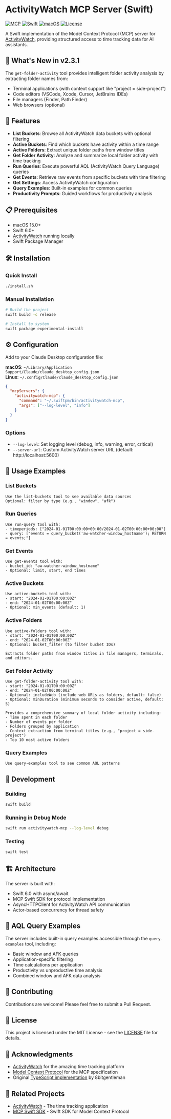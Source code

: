 # ActivityWatch MCP Server (Swift)

[![MCP](https://img.shields.io/badge/MCP-1.0.2-blue)](https://modelcontextprotocol.io)
[![Swift](https://img.shields.io/badge/Swift-6.0+-orange)](https://swift.org)
[![macOS](https://img.shields.io/badge/macOS-15.0+-blue)](https://www.apple.com/macos/)
[![License](https://img.shields.io/badge/License-MIT-green)](LICENSE)

A Swift implementation of the Model Context Protocol (MCP) server for [ActivityWatch](https://activitywatch.net/), providing structured access to time tracking data for AI assistants.

## 🌟 What's New in v2.3.1

The `get-folder-activity` tool provides intelligent folder activity analysis by extracting folder names from:
- Terminal applications (with context support like "project = side-project")
- Code editors (VSCode, Xcode, Cursor, JetBrains IDEs)
- File managers (Finder, Path Finder)
- Web browsers (optional)

## 🚀 Features

- **List Buckets**: Browse all ActivityWatch data buckets with optional filtering
- **Active Buckets**: Find which buckets have activity within a time range
- **Active Folders**: Extract unique folder paths from window titles
- **Get Folder Activity**: Analyze and summarize local folder activity with time tracking
- **Run Queries**: Execute powerful AQL (ActivityWatch Query Language) queries
- **Get Events**: Retrieve raw events from specific buckets with time filtering
- **Get Settings**: Access ActivityWatch configuration
- **Query Examples**: Built-in examples for common queries
- **Productivity Prompts**: Guided workflows for productivity analysis

## 📋 Prerequisites

- macOS 15.0+
- Swift 6.0+
- [ActivityWatch](https://activitywatch.net/) running locally
- Swift Package Manager

## 🛠️ Installation

### Quick Install

```bash
./install.sh
```

### Manual Installation

```bash
# Build the project
swift build -c release

# Install to system
swift package experimental-install
```

## ⚙️ Configuration

Add to your Claude Desktop configuration file:

**macOS**: `~/Library/Application Support/Claude/claude_desktop_config.json`  
**Linux**: `~/.config/Claude/claude_desktop_config.json`

```json
{
  "mcpServers": {
    "activitywatch-mcp": {
      "command": "~/.swiftpm/bin/activitywatch-mcp",
      "args": ["--log-level", "info"]
    }
  }
}
```

### Options

- `--log-level`: Set logging level (debug, info, warning, error, critical)
- `--server-url`: Custom ActivityWatch server URL (default: http://localhost:5600)

## 📖 Usage Examples

### List Buckets
```
Use the list-buckets tool to see available data sources
Optional: filter by type (e.g., "window", "afk")
```

### Run Queries
```
Use run-query tool with:
- timeperiods: ["2024-01-01T00:00:00+00:00/2024-01-02T00:00:00+00:00"]
- query: ["events = query_bucket('aw-watcher-window_hostname'); RETURN = events;"]
```

### Get Events
```
Use get-events tool with:
- bucket_id: "aw-watcher-window_hostname"
- Optional: limit, start, end times
```

### Active Buckets
```
Use active-buckets tool with:
- start: "2024-01-01T00:00:00Z"
- end: "2024-01-02T00:00:00Z"
- Optional: min_events (default: 1)
```

### Active Folders
```
Use active-folders tool with:
- start: "2024-01-01T00:00:00Z"
- end: "2024-01-02T00:00:00Z"
- Optional: bucket_filter (to filter bucket IDs)

Extracts folder paths from window titles in file managers, terminals, and editors.
```

### Get Folder Activity
```
Use get-folder-activity tool with:
- start: "2024-01-01T00:00:00Z"
- end: "2024-01-02T00:00:00Z"
- Optional: includeWeb (include web URLs as folders, default: false)
- Optional: minDuration (minimum seconds to consider active, default: 5)

Provides a comprehensive summary of local folder activity including:
- Time spent in each folder
- Number of events per folder
- Folders grouped by application
- Context extraction from terminal titles (e.g., "project = side-project")
- Top 10 most active folders
```

### Query Examples
```
Use query-examples tool to see common AQL patterns
```

## 🔧 Development

### Building

```bash
swift build
```

### Running in Debug Mode

```bash
swift run activitywatch-mcp --log-level debug
```

### Testing

```bash
swift test
```

## 🏗️ Architecture

The server is built with:
- Swift 6.0 with async/await
- MCP Swift SDK for protocol implementation
- AsyncHTTPClient for ActivityWatch API communication
- Actor-based concurrency for thread safety

## 📝 AQL Query Examples

The server includes built-in query examples accessible through the `query-examples` tool, including:
- Basic window and AFK queries
- Application-specific filtering
- Time calculations per application
- Productivity vs unproductive time analysis
- Combined window and AFK data analysis

## 🤝 Contributing

Contributions are welcome! Please feel free to submit a Pull Request.

## 📄 License

This project is licensed under the MIT License - see the [LICENSE](LICENSE) file for details.

## 🙏 Acknowledgments

- [ActivityWatch](https://activitywatch.net/) for the amazing time tracking platform
- [Model Context Protocol](https://modelcontextprotocol.io/) for the MCP specification
- Original [TypeScript implementation](https://github.com/8bitgentleman/activitywatch-mcp-server) by 8bitgentleman

## 🔗 Related Projects

- [ActivityWatch](https://github.com/ActivityWatch/activitywatch) - The time tracking application
- [MCP Swift SDK](https://github.com/modelcontextprotocol/swift-sdk) - Swift SDK for Model Context Protocol